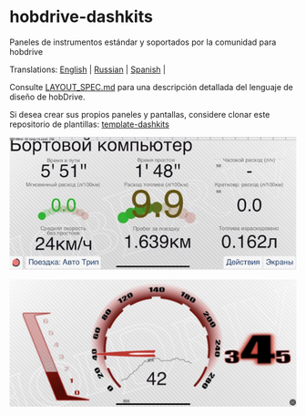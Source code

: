 # hobdrive-dashkits
Paneles de instrumentos estándar y soportados por la comunidad para hobdrive

Translations:
[English](README.md) |
[Russian](README_RU.md) |
[Spanish](README_ES.md) |

Consulte [LAYOUT_SPEC.md](LAYOUT_SPEC.md) para una descripción detallada del lenguaje de diseño de hobDrive.

Si desea crear sus propios paneles y pantallas, considere clonar este repositorio de plantillas: [template-dashkits](https://github.com/hobdrive/template-dashkits)

![std](builtin/tripcomp/tripcomp-1.jpg)

![Preview of DashB3](./builtin/dashb3/preview-dashb3.jpg)
